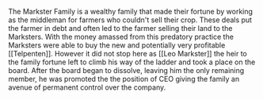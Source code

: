 The Markster Family is a wealthy family that made their fortune by working as the middleman for farmers who couldn't sell their crop. These deals put the farmer in debt and often led to the farmer selling their land to the Marksters. 
With the money amassed from this predatory practice the Marksters were able to buy the new and potentially very profitable [[Telpenten]]. However it did not stop here as [[Leo Markster]] the heir to the family fortune left to climb his way of the ladder and took a place on the board. 
After the board began to dissolve, leaving him the only remaining member, he was promoted the the position of CEO giving the family an avenue of permanent control over the company.
